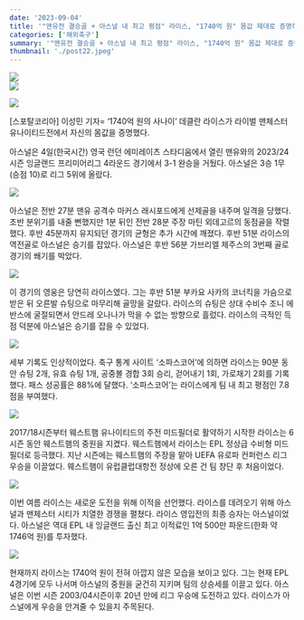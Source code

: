 ```yaml
---
date: '2023-09-04'
title: '"맨유전 결승골 + 아스널 내 최고 평점" 라이스, "1740억 원" 몸값 제대로 증명하다'
categories: ['해외축구']
summary: '"맨유전 결승골 + 아스널 내 최고 평점" 라이스, "1740억 원" 몸값 제대로 증명하다'
thumbnail: './post22.jpeg'
---
```


![](https://imgnews.pstatic.net/image/139/2023/09/04/0002188887_001_20230904092201227.jpg?type=w647)  
![](https://imgnews.pstatic.net/image/139/2023/09/04/0002188887_002_20230904092201252.jpg?type=w647)

![](https://imgnews.pstatic.net/image/139/2023/09/04/0002188887_003_20230904092201268.jpg?type=w647)

\[스포탈코리아\] 이성민 기자= ‘1740억 원의 사나이’ 데클란 라이스가 라이벌 맨체스터 유나이티드전에서 자신의 몸값을 증명했다.

아스널은 4일(한국시간) 영국 런던 에미레이츠 스타디움에서 열린 맨유와의 2023/24시즌 잉글랜드 프리미어리그 4라운드 경기에서 3-1 완승을 거뒀다. 아스널은 3승 1무(승점 10)로 리그 5위에 올랐다.

![](https://imgnews.pstatic.net/image/139/2023/09/04/0002188887_004_20230904092201283.jpg?type=w647)

아스널은 전반 27분 맨유 공격수 마커스 래시포드에게 선제골을 내주며 일격을 당했다. 초반 분위기를 내줄 뻔했지만 1분 뒤인 전반 28분 주장 마틴 외데고르의 동점골을 작렬했다. 후반 45분까지 유지되던 경기의 균형은 추가 시간에 깨졌다. 후반 51분 라이스의 역전골로 아스널은 승기를 잡았다. 아스널은 후반 56분 가브리엘 제주스의 3번째 골로 경기의 쐐기를 박았다.

![](https://imgnews.pstatic.net/image/139/2023/09/04/0002188887_005_20230904092201296.jpg?type=w647)

이 경기의 영웅은 당연히 라이스였다. 그는 후반 51분 부카요 사카의 코너킥을 가슴으로 받은 뒤 오른발 슈팅으로 마무리해 골망을 갈랐다. 라이스의 슈팅은 상대 수비수 조니 에반스에 굴절되면서 안드레 오나나가 막을 수 없는 방향으로 흘렀다. 라이스의 극적인 득점 덕분에 아스널은 승기를 잡을 수 있었다.

![](https://imgnews.pstatic.net/image/139/2023/09/04/0002188887_006_20230904092201311.jpg?type=w647)

세부 기록도 인상적이었다. 축구 통계 사이트 ‘소파스코어’에 의하면 라이스는 90분 동안 슈팅 2개, 유효 슈팅 1개, 공중볼 경합 3회 승리, 걷어내기 1회, 가로채기 2회를 기록했다. 패스 성공률은 88%에 달했다. ‘소파스코어’는 라이스에게 팀 내 최고 평점인 7.8점을 부여했다.

![](https://imgnews.pstatic.net/image/139/2023/09/04/0002188887_007_20230904092201325.jpg?type=w647)

2017/18시즌부터 웨스트햄 유나이티드의 주전 미드필더로 활약하기 시작한 라이스는 6시즌 동안 웨스트햄의 중원을 지켰다. 웨스트햄에서 라이스는 EPL 정상급 수비형 미드필더로 등극했다. 지난 시즌에는 웨스트햄의 주장을 맡아 UEFA 유로파 컨퍼런스 리그 우승을 이끌었다. 웨스트햄이 유럽클럽대항전 정상에 오른 건 팀 창단 후 처음이었다.

![](https://imgnews.pstatic.net/image/139/2023/09/04/0002188887_008_20230904092201338.jpg?type=w647)

이번 여름 라이스는 새로운 도전을 위해 이적을 선언했다. 라이스를 데려오기 위해 아스널과 맨체스터 시티가 치열한 경쟁을 펼쳤다. 라이스 영입전의 최종 승자는 아스널이었다. 아스널은 역대 EPL 내 잉글랜드 출신 최고 이적료인 1억 500만 파운드(한화 약 1746억 원)를 투자했다.

![](https://imgnews.pstatic.net/image/139/2023/09/04/0002188887_009_20230904092201350.jpg?type=w647)

현재까지 라이스는 1740억 원이 전혀 아깝지 않은 모습을 보이고 있다. 그는 현재 EPL 4경기에 모두 나서며 아스널의 중원을 굳건히 지키며 팀의 상승세를 이끌고 있다. 아스널은 이번 시즌 2003/04시즌이후 20년 만에 리그 우승에 도전하고 있다. 라이스가 아스널에게 우승을 안겨줄 수 있을지 주목된다.
